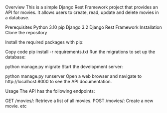 Overview
This is a simple Django Rest Framework project that provides an API for movies. It allows users to create, read, update and delete movies in a database.

Prerequisites
Python 3.10
pip
Django 3.2
Django Rest Framework
Installation
Clone the repository

Install the required packages with pip:

Copy code
pip install -r requirements.txt
Run the migrations to set up the database:

python manage.py migrate
Start the development server:


python manage.py runserver
Open a web browser and navigate to http://localhost:8000 to see the API documentation.

Usage
The API has the following endpoints:

GET /movies/: Retrieve a list of all movies.
POST /movies/: Create a new movie.
etc